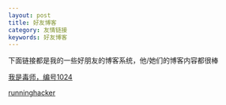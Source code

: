 ```yaml
---
layout: post
title: 好友博客
category: 友情链接
keywords: 好友博客
---
```


下面链接都是我的一些好朋友的博客系统，他/她们的博客内容都很棒

[我是毒师，编号1024](http://poisoner1024.github.io/)

[runninghacker](https://blog.runninghacker.cn)
